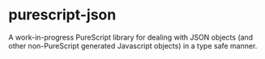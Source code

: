purescript-json
===============

A work-in-progress PureScript library for dealing with JSON objects (and other 
non-PureScript generated Javascript objects) in a type safe manner.
